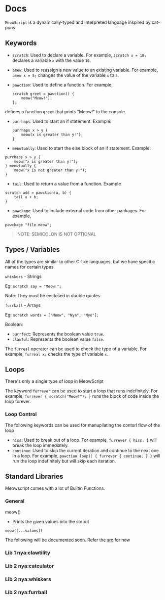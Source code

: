 # Docs
`MeowScript` is a dynamically-typed and interpreted language inspired by cat-puns

## Keywords

- `scratch`: Used to declare a variable. For example, `scratch x = 10;` declares a variable `x` with the value `10`.

- `amew`: Used to reassign a new value to an existing variable. For example, `amew x = 5;` changes the value of the variable `x` to `5`.
- `pawction`: Used to define a function. For example,
	```
	scratch greet = pawction() { 
		meow("Meow!"); 
	};
	``` 
defines a function `greet` that prints "Meow!" to the console.
- `purrhaps`: Used to start an if statement. Example: 
	```
	purrhaps x > y { 
		meow(x is greater than y!"); 
	}
	```


- `meowtually`: Used to start the else block of an if statement. Example:

```
purrhaps x > y { 
	meow("x is greater than y!"); 
} meowtually { 
	meow("x is not greater than y!"); 
}
``` 


- `tail`: Used to return a value from a function. Example
```
scratch add = pawction(a, b) { 
	tail a + b; 
}
``` 

- `pawckage`: Used to include external code from other packages. For example, 
```
pawckage "file.meow";
```
> NOTE: SEMICOLON IS NOT OPTIONAL


## Types / Variables

All of the types are similar to other C-like languages, but we have specific names for certain types

`whiskers` - Strings

Eg: ```scratch say = "Meow!";```

Note: They must be enclosed in double quotes 

`furrball` - Arrays

Eg: ```scratch words = ["Meow", "Nya", "Nyo"];```

Boolean: 
- `purrfect`: Represents the boolean value `true`.
- `clawful`: Represents the boolean value `false`.

The `furreal` operator can be used to check the type of a variable. For example, `furreal x;` checks the type of variable `x`.

## Loops

There's only a single type of loop in MeowScript

The keyword `furrever` can be used to start a loop that runs indefinitely. For example, `furrever { scratch("Meow!"); }` runs the block of code inside the loop forever.

### Loop Control 
The following keywords can be used for manupilating the contorl flow of the loop

- `hiss`: Used to break out of a loop. For example, `furrever { hiss; }` will break the loop immediately.
- `continue`: Used to skip the current iteration and continue to the next one in a loop. For example, `pawction loop() { furrever { continue; } }` will run the loop indefinitely but will skip each iteration.

## Standard Libraries 

Meowscript comes with a lot of Builtin Functions.

### General 


meow()
- Prints the given values into the stdout
```
meow([...values])
```

The following will be documented soon. Refer the [src](https://github.com/AlenVelocity/MeowScript/tree/master/src/std_library) for now 
### Lib 1 nya:clawtility
### Lib 2 nya:catculator
### Lib 3 nya:whiskers 
### Lib 2 nya:furrball
